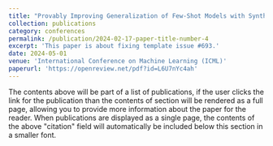 ```yaml
---
title: "Provably Improving Generalization of Few-Shot Models with Synthetic Data"
collection: publications
category: conferences
permalink: /publication/2024-02-17-paper-title-number-4
excerpt: 'This paper is about fixing template issue #693.'
date: 2024-05-01
venue: 'International Conference on Machine Learning (ICML)'
paperurl: 'https://openreview.net/pdf?id=L6U7nYc4ah'
---
```


The contents above will be part of a list of publications, if the user clicks the link for the publication than the contents of section will be rendered as a full page, allowing you to provide more information about the paper for the reader. When publications are displayed as a single page, the contents of the above "citation" field will automatically be included below this section in a smaller font.
